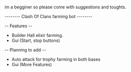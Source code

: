 im a begginer so please come with suggestions and toughts.

-------- Clash Of Clans farming bot --------

-- Features --
- Builder Hall elixir farming.
- Gui (Start, stop buttons)

-- Planning to add --
- Auto attack for trophy farming in both bases
- Gui (More Features)

